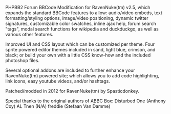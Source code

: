 PHPBB2 Forum BBCode Modification for RavenNuke(tm) v2.5, which expands the standard BBCode features to allow: audio/video embeds, text formatting/styling options, image/video positioning, dynamic twitter signatures, customizable color swatches, inline ajax help, forum search "tags", modal search functions for wikipedia and duckduckgo, as well as various other features.

Improved UI and CSS layout which can be customized per theme. Four sprite powered editor themes included in sand, light blue, crimson, and black; or build your own with a little CSS know-how and the included photoshop files.

Several optional addons are included to further enhance your RavenNuke(tm) powered site; which allows you to add code highlighting, link icons, easy youtube videos, and/or hashtags.

Patched/modded in 2012 for RavenNuke(tm) by Spasticdonkey.

Special thanks to the original authors of ABBC Box:
Disturbed One (Anthony Coy)
AL Tnen (N/A)
freddie (Stefaan Van Damme)